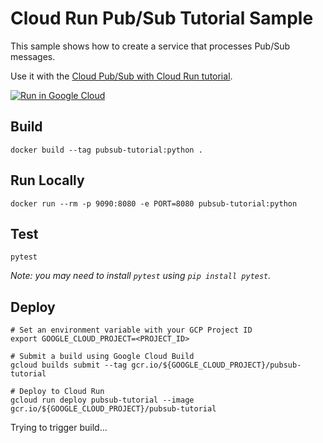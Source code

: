 # Cloud Run Pub/Sub Tutorial Sample

This sample shows how to create a service that processes Pub/Sub messages.

Use it with the [Cloud Pub/Sub with Cloud Run tutorial](http://cloud.google.com/run/docs/tutorials/pubsub).

[![Run in Google Cloud][run_img]][run_link]

[run_img]: https://deploy.cloud.run/button.svg
[run_link]: https://deploy.cloud.run/?git_repo=https://github.com/GoogleCloudPlatform/python-docs-samples&dir=run/pubsub

## Build

```
docker build --tag pubsub-tutorial:python .
```

## Run Locally

```
docker run --rm -p 9090:8080 -e PORT=8080 pubsub-tutorial:python
```

## Test

```
pytest
```

_Note: you may need to install `pytest` using `pip install pytest`._

## Deploy

```
# Set an environment variable with your GCP Project ID
export GOOGLE_CLOUD_PROJECT=<PROJECT_ID>

# Submit a build using Google Cloud Build
gcloud builds submit --tag gcr.io/${GOOGLE_CLOUD_PROJECT}/pubsub-tutorial

# Deploy to Cloud Run
gcloud run deploy pubsub-tutorial --image gcr.io/${GOOGLE_CLOUD_PROJECT}/pubsub-tutorial
```

Trying to trigger build...
